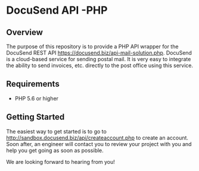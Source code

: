 # DocuSend API -PHP

## Overview
The purpose of this repository is to provide a PHP API wrapper for the DocuSend REST API https://docusend.biz/api-mail-solution.php. DocuSend is a cloud-based service for sending postal mail. It is very easy to integrate the ability to send invoices, etc. directly to the post office using this service.

## Requirements
- PHP 5.6 or higher

## Getting Started

The easiest way to get started is to go to http://sandbox.docusend.biz/api/createaccount.php to create an account. Soon after, an engineer will contact you to review your project with you and help you get going as soon as possible.

We are looking forward to hearing from you!


